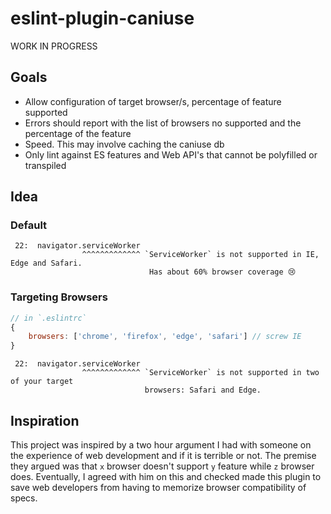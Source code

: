 eslint-plugin-caniuse
=====================

WORK IN PROGRESS

## Goals
 - Allow configuration of target browser/s, percentage of feature supported
 - Errors should report with the list of browsers no supported and the percentage of the feature
 - Speed. This may involve caching the caniuse db
 - Only lint against ES features and Web API's that cannot be polyfilled or transpiled

## Idea

### Default
```
 22:  navigator.serviceWorker
                ^^^^^^^^^^^^^ `ServiceWorker` is not supported in IE, Edge and Safari.
                               Has about 60% browser coverage 😢
```

### Targeting Browsers
```js
// in `.eslintrc`
{
    browsers: ['chrome', 'firefox', 'edge', 'safari'] // screw IE
}
```

```
 22:  navigator.serviceWorker
                ^^^^^^^^^^^^^ `ServiceWorker` is not supported in two of your target
                              browsers: Safari and Edge.
```

## Inspiration
This project was inspired by a two hour argument I had with someone on the experience of web development and if it is terrible or not. The premise they argued was that `x` browser doesn't support `y` feature while `z` browser does. Eventually, I agreed with him on this and checked made this plugin to save web developers from having to memorize browser compatibility of specs.

